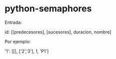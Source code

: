 # python-semaphores

Entrada:

id: [[predecesores], [sucesores], duracion, nombre] 

Por ejemplo:

'1': [[], ['2','3'], 1, 'P1']